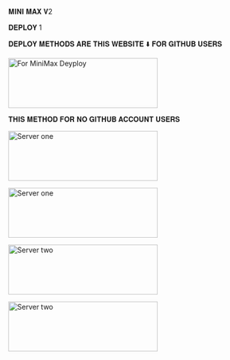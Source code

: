 𝐌𝐈𝐍𝐈 𝐌𝐀𝐗 𝐕2

𝐃𝐄𝐏𝐋𝐎𝐘 1

𝐃𝐄𝐏𝐋𝐎𝐘 𝐌𝐄𝐓𝐇𝐎𝐃𝐒 𝐀𝐑𝐄 𝐓𝐇𝐈𝐒 𝐖𝐄𝐁𝐒𝐈𝐓𝐄 ⬇️ 𝐅𝐎𝐑 𝐆𝐈𝐓𝐇𝐔𝐁 𝐔𝐒𝐄𝐑𝐒

<a href="https://Abhiram-Aj.github.io/MiniMax-Web"><img align="center" src="https://telegra.ph/file/1692f1e55734aafbab3e4.png" alt="For MiniMax Deyploy" height="100" width="300" /></a>
<br>


𝐓𝐇𝐈𝐒 𝐌𝐄𝐓𝐇𝐎𝐃 𝐅𝐎𝐑 𝐍𝐎 𝐆𝐈𝐓𝐇𝐔𝐁 𝐀𝐂𝐂𝐎𝐔𝐍𝐓 𝐔𝐒𝐄𝐑𝐒

<a href="https://abhiram-aj.github.io/MiniMax-Web/qrcode.html"><img align="center" src="https://telegra.ph/file/c00329f0c42222efa9eb6.png" alt="Server one" height="100" width="300" /></a>
<br>

<a href="https://abhiram-aj.github.io/MiniMax-Web/Deployone.html"><img align="center" src="https://telegra.ph/file/16445eb522ae28ee7999d.png" alt="Server one" height="100" width="300" /></a>
<br>

<a href="https://CYBERXKID.github.com/MINI-MAX-V2-Web/Deploytwo.html"><img align="center" src="https://telegra.ph/file/0d0af5baa481a091c1627.png" alt="Server two" height="100" width="300" /></a>
<br>

<a href="https://abhiram-aj.github.io/MiniMax-Web/videonormal.html"><img align="center" src="https://telegra.ph/file/ee726e70e8f7ade54d434.png" alt="Server two" height="100" width="300" /></a>
<br>
    



